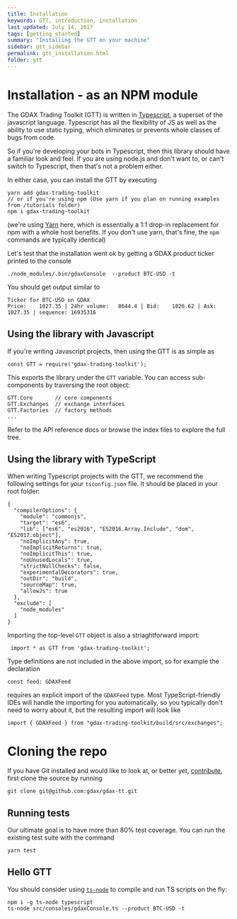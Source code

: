 ```yaml
---
title: Installation
keywords: GTT, introduction, installation
last_updated: July 14, 2017
tags: [getting_started]
summary: "Installing the GTT on your machine"
sidebar: gtt_sidebar
permalink: gtt_installation.html
folder: gtt
---
```


# Installation - as an NPM module

The GDAX Trading Toolkit (GTT) is written in [Typescript](https://www.typescriptlang.org), a superset of the javascript
language. Typescript has all the flexibility of JS as well as the ability to use static typing, which eliminates or prevents
 whole classes of bugs from code.
 
So if you're developing your bots in Typescript, then this library should have a familiar look and feel. If you are using
node.js and don't want to, or can't switch to Typescript, then that's not a problem either.

In either case, you can install the GTT by executing 
   
    yarn add gdax-trading-toolkit
    // or if you're using npm (Use yarn if you plan on running examples from /tutorials folder)
    npm i gdax-trading-toolkit
   
(we're using [Yarn](https://yarnpkg.com/) here, which is essentially a 1:1 drop-in replacement for npm with a whole host 
benefits. If you don't use yarn, that's fine, the `npm` commands are typically identical)

Let's test that the installation went ok by getting a GDAX product ticker printed to the console

    ./node_modules/.bin/gdaxConsole  --product BTC-USD -t

You should get output similar to

    Ticker for BTC-USD on GDAX
    Price:    1027.35 | 24hr volume:   8644.4 | Bid:    1026.62 | Ask:    1027.35 | sequence: 16935316

## Using the library with Javascript

If you're writing Javascript projects, then using the GTT is as simple as

    const GTT = require('gdax-trading-toolkit');

This exports the library under the `GTT` variable. You can access sub-components by traversing the root object:

    GTT.Core       // core components
    GTT.Exchanges  // exchange interfaces
    GTT.Factories  // factory methods
    ...

Refer to the API reference docs or browse the index files to explore the full tree.

## Using the library with TypeScript

When writing Typescript projects with the GTT, we recommend the following settings for your `tsconfig.json` file. It should be placed in your root folder:

    {
      "compilerOptions": {
        "module": "commonjs",
        "target": "es6",
        "lib": ["es6", "es2016", "ES2016.Array.Include", "dom", "ES2017.object"],
        "noImplicitAny": true,
        "noImplicitReturns": true,
        "noImplicitThis": true,
        "noUnusedLocals": true,
        "strictNullChecks": false,
        "experimentalDecorators": true,
        "outDir": "build",
        "sourceMap": true,
        "allowJs": true
      },
      "exclude": [
        "node_modules"
      ]
    }

Importing the top-level `GTT` object is also a striaghtforward import:

     import * as GTT from 'gdax-trading-toolkit';

Type definitions are not included in the above import, so for example the declaration

    const feed: GDAXFeed

requires an explicit import of the `GDAXFeed` type. Most TypeScript-friendly IDEs will handle the importing for you automatically, so you typically don't need to worry about it, but the resulting import will look like

    import { GDAXFeed } from "gdax-trading-toolkit/build/src/exchanges";

# Cloning the repo

If you have Git installed and would like to look at, or better yet, [contribute](/contributing.html), first
clone the source by running

    git clone git@github.com:gdax/gdax-tt.git

## Running tests

Our ultimate goal is to have more than 80% test coverage. You can run the existing test suite with the command

    yarn test

## Hello GTT

You should consider using [`ts-node`](https://www.npmjs.com/package/ts-node) to compile and run TS scripts on the fly:

    npm i -g ts-node typescript
    ts-node src/consoles/gdaxConsole.ts --product BTC-USD -t

